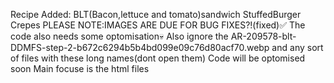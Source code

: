 Recipe Added:
    BLT(Bacon,lettuce and tomato)sandwich
    StuffedBurger
    Crepes
PLEASE NOTE:IMAGES ARE DUE FOR BUG FIXES?!(fixed)✅
The code also needs some optomisation💀
Also ignore the AR-209578-blt-DDMFS-step-2-b672c6294b5b4bd099e09c76d80acf70.webp and any sort of files with these long names(dont open them)
Code will be optomised soon
Main focuse is the html files

